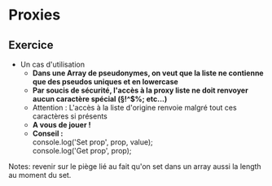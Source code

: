 <!-- .slide: class="exercice"-->

# Proxies

## Exercice

- Un cas d'utilisation
  - **Dans une Array de pseudonymes, on veut que la liste ne contienne que des pseudos uniques et en lowercase**
  - **Par soucis de sécurité, l'accès à la proxy liste ne doit renvoyer aucun caractère spécial (§!^\$%; etc...)**
  - Attention : L'accès à la liste d'origine renvoie malgré tout ces caractères si présents
  - **A vous de jouer !**
  - **Conseil :**<br/>console.log('Set prop', prop, value);<br/>console.log('Get prop', prop);

Notes:
revenir sur le piège lié au fait qu'on set dans un array aussi la length au moment du set.
